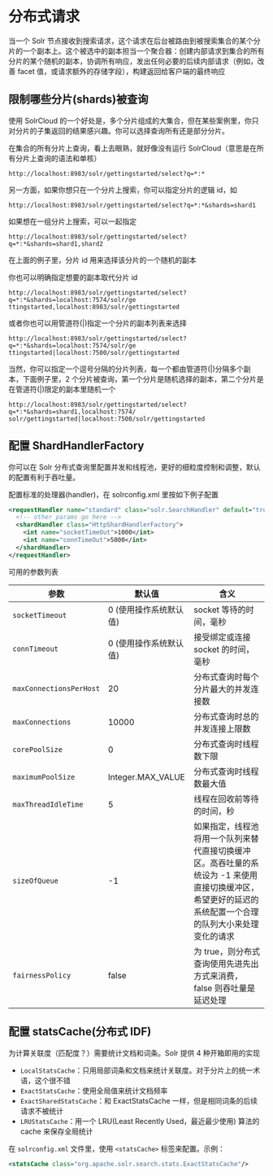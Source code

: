# 分布式请求

当一个 Solr 节点接收到搜索请求，这个请求在后台被路由到被搜索集合的某个分片的一个副本上。这个被选中的副本担当一个聚合器：创建内部请求到集合的所有分片的某个随机的副本，协调所有响应，发出任何必要的后续内部请求（例如，改善 facet 值，或请求额外的存储字段），构建返回给客户端的最终响应

## 限制哪些分片(shards)被查询

使用 SolrCloud 的一个好处是，多个分片组成的大集合，但在某些案例里，你只对分片的子集返回的结果感兴趣。你可以选择查询所有还是部分分片。

在集合的所有分片上查询，看上去眼熟，就好像没有运行 SolrCloud（意思是在所有分片上查询的语法和单核）

```
http://localhost:8983/solr/gettingstarted/select?q=*:*
```

另一方面，如果你想只在一个分片上搜索，你可以指定分片的逻辑 id，如

```
http://localhost:8983/solr/gettingstarted/select?q=*:*&shards=shard1
```

如果想在一组分片上搜索，可以一起指定

```
http://localhost:8983/solr/gettingstarted/select?q=*:*&shards=shard1,shard2
```

在上面的例子里，分片 id 用来选择该分片的一个随机的副本

你也可以明确指定想要的副本取代分片 id

```
http://localhost:8983/solr/gettingstarted/select?q=*:*&shards=localhost:7574/solr/ge
ttingstarted,localhost:8983/solr/gettingstarted
```

或者你也可以用管道符(|)指定一个分片的副本列表来选择

```
http://localhost:8983/solr/gettingstarted/select?q=*:*&shards=localhost:7574/solr/ge
ttingstarted|localhost:7500/solr/gettingstarted
```

当然，你可以指定一个逗号分隔的分片列表，每一个都由管道符(|)分隔多个副本，下面例子里，2 个分片被查询，第一个分片是随机选择的副本，第二个分片是在管道符(|)限定的副本里随机一个

```
http://localhost:8983/solr/gettingstarted/select?q=*:*&shards=shard1,localhost:7574/
solr/gettingstarted|localhost:7500/solr/gettingstarted
```

## 配置 ShardHandlerFactory

你可以在 Solr 分布式查询里配置并发和线程池，更好的细粒度控制和调整，默认的配置有利于吞吐量。

配置标准的处理器(handler)，在 solrconfig.xml 里按如下例子配置

```xml
<requestHandler name="standard" class="solr.SearchHandler" default="true">
  <!-- other params go here -->
  <shardHandler class="HttpShardHandlerFactory">
    <int name="socketTimeOut">1000</int>
    <int name="connTimeOut">5000</int>
  </shardHandler>
</requestHandler>
```

可用的参数列表

| 参数 | 默认值 | 含义 |
| -- | -- | -- |
| `socketTimeout` | 0 (使用操作系统默认值) | socket 等待的时间，毫秒 |
| `connTimeout` | 0 (使用操作系统默认值) | 接受绑定或连接 socket 的时间，毫秒 |
| `maxConnectionsPerHost` | 20 | 分布式查询时每个分片最大的并发连接数 |
| `maxConnections` | 10000 | 分布式查询时总的并发连接上限数 |
| `corePoolSize` | 0 | 分布式查询时线程数下限 |
| `maximumPoolSize` | Integer.MAX_VALUE | 分布式查询时线程数最大值 |
| `maxThreadIdleTime` | 5 | 线程在回收前等待的时间，秒 |
| `sizeOfQueue` | -1 | 如果指定，线程池将用一个队列来替代直接切换缓冲区。高吞吐量的系统设为 -1 来使用直接切换缓冲区，希望更好的延迟的系统配置一个合理的队列大小来处理变化的请求 |
| `fairnessPolicy` | false | 为 true，则分布式查询使用先进先出方式来消费，false 则吞吐量是延迟处理 |

## 配置 statsCache(分布式 IDF)

为计算关联度（匹配度？）需要统计文档和词条。Solr 提供 4 种开箱即用的实现

* `LocalStatsCache`：只用局部词条和文档来统计关联度。对于分片上的统一术语，这个很不错
* `ExactStatsCache`：使用全局值来统计文档频率
* `ExactSharedStatsCache`：和 ExactStatsCache 一样，但是相同词条的后续请求不被统计
* `LRUStatsCache`：用一个 LRU(Least Recently Used，最近最少使用) 算法的 cache 来保存全局统计

在 `solrconfig.xml` 文件里，使用 `<statsCache>` 标签来配置。示例：

```xml
<statsCache class="org.apache.solr.search.stats.ExactStatsCache"/>
```

